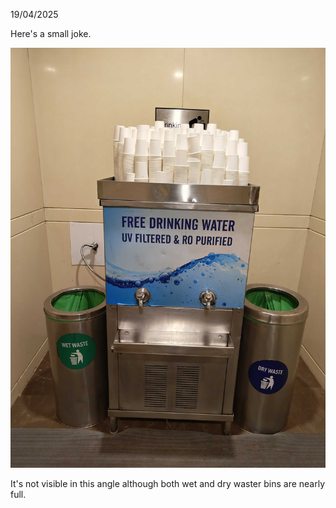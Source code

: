 19/04/2025

Here's a small joke.  

![Wet Paper Cups](./IMG_20250418_221426169.jpg)  

It's not visible in this angle although both wet and dry waster bins are nearly full.